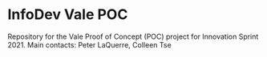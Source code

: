 # InfoDev Vale POC

Repository for the Vale Proof of Concept (POC) project for Innovation Sprint 2021. Main contacts: Peter LaQuerre, Colleen Tse
